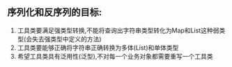 ## 序列化和反序列的目标:
1. 工具类要满足强类型转换,不能将查询出字符串类型转化为Map和List这种弱类型(会失去强类型中定义的方法)
2. 工具类要能够正确将字符串正确转换为多体(List)和单体类型
3. 希望工具类具有泛用性(泛型),不对每一个业务对象都需要重写一个工具类